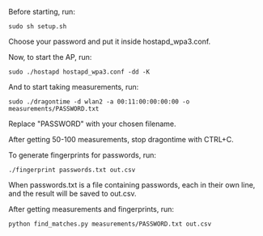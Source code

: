 Before starting, run:
```
sudo sh setup.sh
```

Choose your password and put it inside hostapd_wpa3.conf. 

Now, to start the AP, run:

```
sudo ./hostapd hostapd_wpa3.conf -dd -K
```

And to start taking measurements, run:
```
sudo ./dragontime -d wlan2 -a 00:11:00:00:00:00 -o measurements/PASSWORD.txt
```
Replace "PASSWORD" with your chosen filename. 

After getting 50-100 measurements, stop dragontime with CTRL+C.

To generate fingerprints for passwords, run:
```
./fingerprint passwords.txt out.csv
```
When passwords.txt is a file containing passwords, each in their own line, and the result will be saved to out.csv. 

After getting measurements and fingerprints, run:
```
python find_matches.py measurements/PASSWORD.txt out.csv
```
